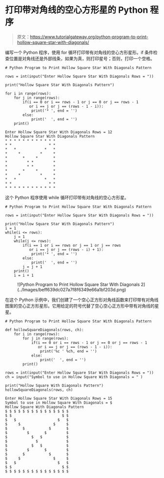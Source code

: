 # 打印带对角线的空心方形星的 Python 程序

> 原文：<https://www.tutorialgateway.org/python-program-to-print-hollow-square-star-with-diagonals/>

编写一个 Python 程序，使用 for 循环打印带有对角线的空心方形星形。if 条件检查位置是对角线还是外部线条，如果为真，则打印星号；否则，打印一个空格。

```
# Python Program to Print Hollow Square Star With Diagonals Pattern

rows = int(input("Enter Hollow Square Star With Diagonals Rows = "))

print("Hollow Square Star With Diagonals Pattern") 

for i in range(rows):
    for j in range(rows):
        if(i == 0 or i == rows - 1 or j == 0 or j == rows - 1
           or i == j or j == (rows - 1 - i)):
            print('* ', end = '')
        else:
            print('  ', end = '')
    print()
```

```
Enter Hollow Square Star With Diagonals Rows = 12
Hollow Square Star With Diagonals Pattern
* * * * * * * * * * * * 
* *                 * * 
*   *             *   * 
*     *         *     * 
*       *     *       * 
*         * *         * 
*         * *         * 
*       *     *       * 
*     *         *     * 
*   *             *   * 
* *                 * * 
* * * * * * * * * * * * 
```

这个 Python 程序使用 while 循环打印带有对角线的空心方形星。

```
# Python Program to Print Hollow Square Star With Diagonals Pattern

rows = int(input("Enter Hollow Square Star With Diagonals Rows = "))

print("Hollow Square Star With Diagonals Pattern") 
i = 1
while(i <= rows):
    j = 1
    while(j <= rows):
        if(i == 1 or i == rows or j == 1 or j == rows
           or i == j or j == (rows - i) + 1):
            print('* ', end = '')
        else:
            print('  ', end = '')
        j = j + 1
    print()
    i = i + 1
```

<figure class="wp-block-image size-large">![Python Program to Print Hollow Square Star With Diagonals 2](../Images/beff639dc027a7f8f6349e66a1bf203d.png)</figure>

在这个 Python 示例中，我们创建了一个空心正方形对角线函数来打印带有对角线图案的空心正方形星形。它用给定的符号代替了空心空心正方形中带有对角线的星星。

```
# Python Program to Print Hollow Square Star With Diagonals Pattern

def hollowSquareDiagonals(rows, ch):
    for i in range(rows):
        for j in range(rows):
            if(i == 0 or i == rows - 1 or j == 0 or j == rows - 1
               or i == j or j == (rows - 1 - i)):
                print('%c ' %ch, end = '')
            else:
                print('  ', end = '')
        print()

rows = int(input("Enter Hollow Square Star With Diagonals Rows = "))
ch = input("Symbol to use in Hollow Square With Diagonals = " )

print("Hollow Square With Diagonals Pattern")
hollowSquareDiagonals(rows, ch)
```

```
Enter Hollow Square Star With Diagonals Rows = 15
Symbol to use in Hollow Square With Diagonals = $
Hollow Square With Diagonals Pattern
$ $ $ $ $ $ $ $ $ $ $ $ $ $ $ 
$ $                       $ $ 
$   $                   $   $ 
$     $               $     $ 
$       $           $       $ 
$         $       $         $ 
$           $   $           $ 
$             $             $ 
$           $   $           $ 
$         $       $         $ 
$       $           $       $ 
$     $               $     $ 
$   $                   $   $ 
$ $                       $ $ 
$ $ $ $ $ $ $ $ $ $ $ $ $ $ $ 
```